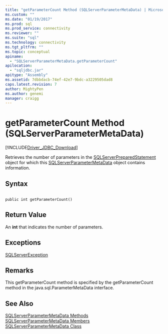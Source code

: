 ```yaml
---
title: "getParameterCount Method (SQLServerParameterMetaData) | Microsoft Docs"
ms.custom: ""
ms.date: "01/19/2017"
ms.prod: sql
ms.prod_service: connectivity
ms.reviewer: ""
ms.suite: "sql"
ms.technology: connectivity
ms.tgt_pltfrm: ""
ms.topic: conceptual
apiname: 
  - "SQLServerParameterMetaData.getParameterCount"
apilocation: 
  - "sqljdbc.jar"
apitype: "Assembly"
ms.assetid: 7dbbdacb-74ef-42e7-9bdc-a3229505dad8
caps.latest.revision: 7
author: MightyPen
ms.author: genemi
manager: craigg
---
```

# getParameterCount Method (SQLServerParameterMetaData)
[!INCLUDE[Driver_JDBC_Download](../../../includes/driver_jdbc_download.md)]

  Retrieves the number of parameters in the [SQLServerPreparedStatement](../../../connect/jdbc/reference/sqlserverpreparedstatement-class.md) object for which this [SQLServerParameterMetaData](../../../connect/jdbc/reference/sqlserverparametermetadata-class.md) object contains information.  
  
## Syntax  
  
```  
  
public int getParameterCount()  
```  
  
## Return Value  
 An **int** that indicates the number of parameters.  
  
## Exceptions  
 [SQLServerException](../../../connect/jdbc/reference/sqlserverexception-class.md)  
  
## Remarks  
 This getParameterCount method is specified by the getParameterCount method in the java.sql.ParameterMetaData interface.  
  
## See Also  
 [SQLServerParameterMetaData Methods](../../../connect/jdbc/reference/sqlserverparametermetadata-methods.md)   
 [SQLServerParameterMetaData Members](../../../connect/jdbc/reference/sqlserverparametermetadata-members.md)   
 [SQLServerParameterMetaData Class](../../../connect/jdbc/reference/sqlserverparametermetadata-class.md)  
  
  
